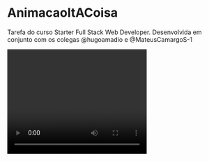 # AnimacaoItACoisa
Tarefa do curso Starter Full Stack Web Developer. Desenvolvida em conjunto com os colegas @hugoamadio e @MateusCamargoS-1

<video width="320" height="240" autoplay>
<video width="320" height="240" autoplay>
  <source src="Aula 21.03 - Animação/img/IT, A Coisa - Pessoal — Microsoft​ Edge 2024-03-21 22-26-00.mp4" type="video/mp4">
</video>
